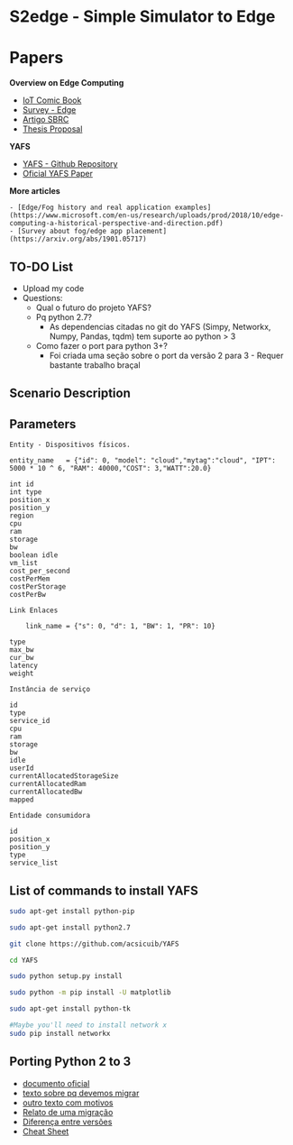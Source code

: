 
# S2edge - Simple Simulator to Edge

# Papers

**Overview on Edge Computing**

  - [IoT Comic Book](https://drive.google.com/file/d/1ChouVHAa0OxDT1cK3hnuGXK04SC8zkxs/view?usp=sharing)
  - [Survey - Edge](https://drive.google.com/file/d/1Mybe-CyLMRBSJemb9xi7mFPJlqYImTMn/view?usp=sharing)
  - [Artigo SBRC](https://drive.google.com/file/d/1Y4hif0Qc5UIZAsrok2qE9wWHzW9udMki/view?usp=sharing)
  - [Thesis Proposal](https://drive.google.com/file/d/1Y4hif0Qc5UIZAsrok2qE9wWHzW9udMki/view?usp=sharing)
 
 **YAFS**
 
  - [YAFS - Github Repository](https://github.com/acsicuib/YAFS)
  - [Oficial YAFS Paper](https://arxiv.org/abs/1902.01091)
  
  **More articles**
  
    - [Edge/Fog history and real application examples](https://www.microsoft.com/en-us/research/uploads/prod/2018/10/edge-computing-a-historical-perspective-and-direction.pdf)
    - [Survey about fog/edge app placement](https://arxiv.org/abs/1901.05717)

## TO-DO List
  - Upload my code
  - Questions: 
    - Qual o futuro do projeto YAFS? 
    - Pq python 2.7? 
      - As dependencias citadas no git do YAFS (Simpy, Networkx, Numpy, Pandas, tqdm) tem suporte ao python > 3
    - Como fazer o port para python 3+?
      - Foi criada uma seção sobre o port da versão 2 para 3 - Requer bastante trabalho braçal


## Scenario Description
## Parameters



```
Entity - Dispositivos físicos.

entity_name   = {"id": 0, "model": "cloud","mytag":"cloud", "IPT": 5000 * 10 ^ 6, "RAM": 40000,"COST": 3,"WATT":20.0}

int id
int type
position_x
position_y
region
cpu
ram
storage
bw
boolean idle
vm_list
cost_per_second
costPerMem
costPerStorage
costPerBw
```

```
Link Enlaces

    link_name = {"s": 0, "d": 1, "BW": 1, "PR": 10}

type
max_bw
cur_bw
latency
weight
```


```
Instância de serviço

id
type
service_id
cpu
ram
storage
bw
idle
userId
currentAllocatedStorageSize
currentAllocatedRam
currentAllocatedBw
mapped
```

```
Entidade consumidora

id
position_x
position_y
type
service_list
```


## List of commands to install YAFS

```bash
sudo apt-get install python-pip

sudo apt-get install python2.7

git clone https://github.com/acsicuib/YAFS

cd YAFS

sudo python setup.py install

sudo python -m pip install -U matplotlib

sudo apt-get install python-tk

#Maybe you'll need to install network x
sudo pip install networkx
```


## Porting Python 2 to 3

 - [documento oficial](https://docs.python.org/3/howto/pyporting.html)
 - [texto sobre pq devemos migrar](http://blog.aprendapython.com.br/articles/python2-ou-3-1fr71/)
 - [outro texto com motivos](http://www.zeletron.com.br/2013/03/portando-para-o-python-3.html)
 - [Relato de uma migração](https://www.agatetepe.com.br/licoes-aprendidas-da-migracao-para-o-python-3/)
 - [Diferença entre versões](https://blog.caelum.com.br/quais-as-diferencas-entre-python-2-e-python-3/)
 - [Cheat Sheet](http://python-future.org/compatible_idioms.html)
 

